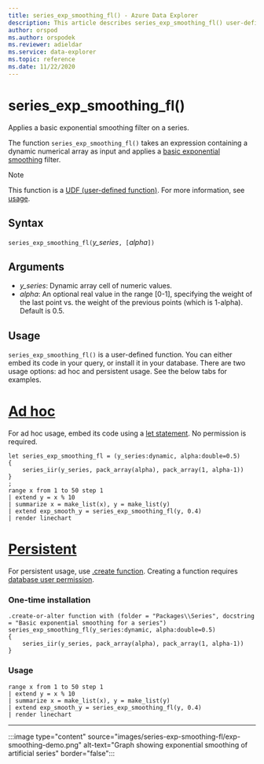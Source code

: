 ```yaml
---
title: series_exp_smoothing_fl() - Azure Data Explorer
description: This article describes series_exp_smoothing_fl() user-defined function in Azure Data Explorer.
author: orspod
ms.author: orspodek
ms.reviewer: adieldar
ms.service: data-explorer
ms.topic: reference
ms.date: 11/22/2020
---
```

# series_exp_smoothing_fl()

Applies a basic exponential smoothing filter on a series.

The function `series_exp_smoothing_fl()` takes an expression containing a dynamic numerical array as input and applies a [basic exponential smoothing](https://en.wikipedia.org/wiki/Exponential_smoothing#Basic_(simple)_exponential_smoothing_(Holt_linear)) filter.

> [!NOTE]
> This function is a [UDF (user-defined function)](../query/functions/user-defined-functions.md). For more information, see [usage](#usage).

## Syntax

`series_exp_smoothing_fl(`*y_series*`, [`*alpha*`])`
  
## Arguments

* *y_series*: Dynamic array cell of numeric values.
* *alpha*: An optional real value in the range [0-1], specifying the weight of the last point vs. the weight of the previous points (which is 1-alpha). Default is 0.5.

## Usage

`series_exp_smoothing_fl()` is a user-defined function. You can either embed its code in your query, or install it in your database. There are two usage options: ad hoc and persistent usage. See the below tabs for examples.

# [Ad hoc](#tab/adhoc)

For ad hoc usage, embed its code using a [let statement](../query/letstatement.md). No permission is required.

<!-- csl: https://help.kusto.windows.net:443/Samples -->
```kusto
let series_exp_smoothing_fl = (y_series:dynamic, alpha:double=0.5)
{
    series_iir(y_series, pack_array(alpha), pack_array(1, alpha-1))
}
;
range x from 1 to 50 step 1
| extend y = x % 10
| summarize x = make_list(x), y = make_list(y)
| extend exp_smooth_y = series_exp_smoothing_fl(y, 0.4) 
| render linechart
```

# [Persistent](#tab/persistent)

For persistent usage, use [.create function](../management/create-function.md). Creating a function requires [database user permission](../management/access-control/role-based-authorization.md).

### One-time installation

<!-- csl: https://help.kusto.windows.net:443/Samples -->
```kusto
.create-or-alter function with (folder = "Packages\\Series", docstring = "Basic exponential smoothing for a series")
series_exp_smoothing_fl(y_series:dynamic, alpha:double=0.5)
{
    series_iir(y_series, pack_array(alpha), pack_array(1, alpha-1))
}
```

### Usage

<!-- csl: https://help.kusto.windows.net:443/Samples -->
```kusto
range x from 1 to 50 step 1
| extend y = x % 10
| summarize x = make_list(x), y = make_list(y)
| extend exp_smooth_y = series_exp_smoothing_fl(y, 0.4) 
| render linechart
```

---

:::image type="content" source="images/series-exp-smoothing-fl/exp-smoothing-demo.png" alt-text="Graph showing exponential smoothing of artificial series" border="false":::
